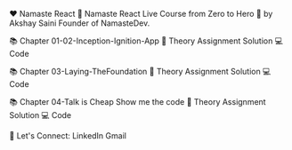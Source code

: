 
❤️ Namaste React 🙏
Namaste React Live Course from Zero to Hero 🚀 by Akshay Saini Founder of NamasteDev.

📚 Chapter 01-02-Inception-Ignition-App
📖 Theory Assignment Solution
💻 Code

📚 Chapter 03-Laying-TheFoundation 
📖 Theory Assignment Solution
💻 Code

📚 Chapter 04-Talk is Cheap Show me the code
📖 Theory Assignment Solution
💻 Code





🔰 Let's Connect:
LinkedIn Gmail 
